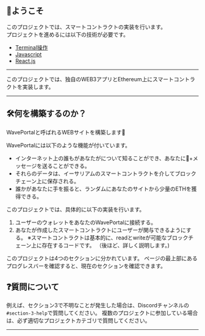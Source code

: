 👋ようこそ
----------------------------------

このプロジェクトでは、スマートコントラクトの実装を行います。<br>
プロジェクトを進めるには以下の技術が必要です。<br>
- [Terminal操作](https://qiita.com/ryouzi/items/f9dee1540a04a0bfb9a3)
- [Javascript](https://developer.mozilla.org/ja/docs/Web/JavaScript)
- [React.js](https://ja.reactjs.org/)

----------------------------------

このプロジェクトでは、独自のWEB3アプリとEthereum上にスマートコントラクトを実装します。

----------------------------------
🛠何を構築するのか？
----------------------------------

WavePortalと呼ばれるWEBサイトを構築します🎉

WavePortalには以下のような機能が付いています。
- インターネット上の誰もがあなたがについて知ることができ、あなたに👋+メッセージを送ることができる。
- それらのデータは、イーサリアムのスマートコントラクトを介してブロックチェーン上に保存される。
- 誰かがあなたに手を振ると、ランダムにあなたのサイトから少量のETHを獲得できる。

このプロジェクトでは、具体的に以下の実装を行います。
1. ユーザーのウォレットをあなたのWavePortalに接続する。
2. あなたが作成したスマートコントラクトにユーザーが関与できるようにする。
※スマートコントラクトは基本的に、readとwriteが可能なブロックチェーン上に存在するコードです。
（後ほど、詳しく説明します。)

このプロジェクトは4つのセクションに分かれています。
ページの最上部にあるプログレスバーを確認すると、現在のセクションを確認できます。

❓質問について
----------------------------------
例えば、セクション3で不明なことが発生した場合は、Discordチャンネルの`#section-3-help`で質問してください。
複数のプロジェクトに参加している場合は、必ず適切なプロジェクトカテゴリで質問してください。

---------------------------------------
